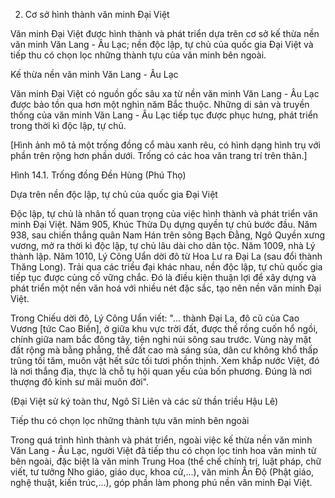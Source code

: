 2. Cơ sở hình thành văn minh Đại Việt

Văn minh Đại Việt được hình thành và phát triển dựa trên cơ sở kế thừa nền văn minh Văn Lang - Âu Lạc; nền độc lập, tự chủ của quốc gia Đại Việt và tiếp thu có chọn lọc những thành tựu của văn minh bên ngoài.

Kế thừa nền văn minh Văn Lang - Âu Lạc

Văn minh Đại Việt có nguồn gốc sâu xa từ nền văn minh Văn Lang - Âu Lạc được bảo tồn qua hơn một nghìn năm Bắc thuộc. Những di sản và truyền thống của văn minh Văn Lang - Âu Lạc tiếp tục được phục hưng, phát triển trong thời kì độc lập, tự chủ.

[Hình ảnh mô tả một trống đồng cổ màu xanh rêu, có hình dạng hình trụ với phần trên rộng hơn phần dưới. Trống có các hoa văn trang trí trên thân.]

Hình 14.1. Trống đồng Đền Hùng (Phú Thọ)

Dựa trên nền độc lập, tự chủ của quốc gia Đại Việt

Độc lập, tự chủ là nhân tố quan trọng của việc hình thành và phát triển văn minh Đại Việt. Năm 905, Khúc Thừa Dụ dựng quyền tự chủ bước đầu. Năm 938, sau chiến thắng quân Nam Hán trên sông Bạch Đằng, Ngô Quyền xưng vương, mở ra thời kì độc lập, tự chủ lâu dài cho dân tộc. Năm 1009, nhà Lý thành lập. Năm 1010, Lý Công Uẩn dời đô từ Hoa Lư ra Đại La (sau đổi thành Thăng Long). Trải qua các triều đại khác nhau, nền độc lập, tự chủ quốc gia tiếp tục được củng cố vững chắc. Đó là điều kiện thuận lợi để xây dựng và phát triển một nền văn hoá với nhiều nét đặc sắc, tạo nên nền văn minh Đại Việt.

Trong Chiếu dời đô, Lý Công Uẩn viết: "... thành Đại La, đô cũ của Cao Vương [tức Cao Biền], ở giữa khu vực trời đất, được thế rồng cuốn hổ ngồi, chính giữa nam bắc đông tây, tiện nghi núi sông sau trước. Vùng này mặt đất rộng mà bằng phẳng, thế đất cao mà sáng sủa, dân cư không khổ thấp trũng tối tăm, muôn vật hết sức tối tươi phồn thịnh. Xem khắp nước Việt, đó là nơi thắng địa, thực là chỗ tụ hội quan yếu của bốn phương. Đúng là nơi thượng đô kinh sư mãi muôn đời".

(Đại Việt sử ký toàn thư, Ngô Sĩ Liên và các sử thần triều Hậu Lê)

Tiếp thu có chọn lọc những thành tựu văn minh bên ngoài

Trong quá trình hình thành và phát triển, ngoài việc kế thừa nền văn minh Văn Lang - Âu Lạc, người Việt đã tiếp thu có chọn lọc tinh hoa văn minh từ bên ngoài, đặc biệt là văn minh Trung Hoa (thể chế chính trị, luật pháp, chữ viết, tư tưởng Nho giáo, giáo dục, khoa cử,...), văn minh Ấn Độ (Phật giáo, nghệ thuật, kiến trúc,...), góp phần làm phong phú nền văn minh Đại Việt.
